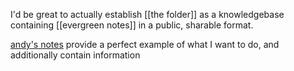 I'd be great to actually establish [[the folder]] as a knowledgebase containing [[evergreen notes]] in a public, sharable format.

[andy's notes](https://notes.andymatuschak.org/z2ZAGQBHuJ2u9WrtAQHAEHcCZTtqpsGkAsrD1?stackedNotes=z6UDDkom8Aifg6mLdjT1sPtbMBweCmpyTwmJT&stackedNotes=z4eXdSMJFv2qVGXSUEKH4vdcHBrLHcFY1ZGfC&stackedNotes=z6UZP7P4sRNgRKSvNj7tMV5uW6dDhwwbdZCy9) provide a perfect example of what I want to do, and additionally contain information 